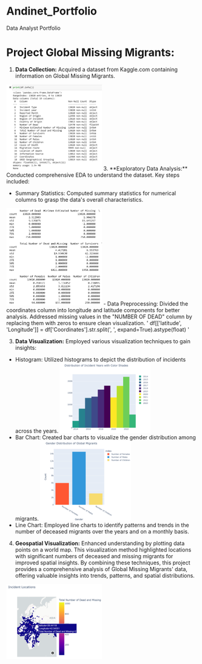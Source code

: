 # Andinet_Portfolio
Data Analyst Portfolio

# Project Global Missing Migrants:
1.	**Data Collection:** Acquired a dataset from Kaggle.com containing information on Global Missing Migrants.
<img src="Migrants_Basic_Info.png" alt="alt text" width="50%" height="50%">
3.	**Exploratory Data Analysis:** Conducted comprehensive EDA to understand the dataset. Key steps included:

-	Summary Statistics: Computed summary statistics for numerical columns to grasp the data's overall characteristics.
<img src="Summary_Stat.png" alt="alt text" width="50%" height="50%">
-	Data Preprocessing: Divided the coordinates column into longitude and latitude components for better analysis. Addressed missing values in the "NUMBER OF DEAD" column by replacing them with zeros to ensure clean visualization.
   ' df[['latitude', 'Longitude']] = df['Coordinates'].str.split(', ', expand=True).astype(float)  '

3.	**Data Visualization:** Employed various visualization techniques to gain insights:
-	Histogram: Utilized histograms to depict the distribution of incidents across the years.
 	<img src="Histogram.png" alt="alt text" width="50%" height="50%">
-	Bar Chart: Created bar charts to visualize the gender distribution among migrants.
 	<img src="BarChart.png" alt="alt text" width="50%" height="50%">
-	Line Chart: Employed line charts to identify patterns and trends in the number of deceased migrants over the years and on a monthly basis.

4.	**Geospatial Visualization:** Enhanced understanding by plotting data points on a world map. This visualization method highlighted locations with significant numbers of deceased and missing migrants for improved spatial insights.
By combining these techniques, this project provides a comprehensive analysis of Global Missing Migrants' data, offering valuable insights into trends, patterns, and spatial distributions.
<img src="Geospatial.png" alt="alt text" width="50%" height="50%">





